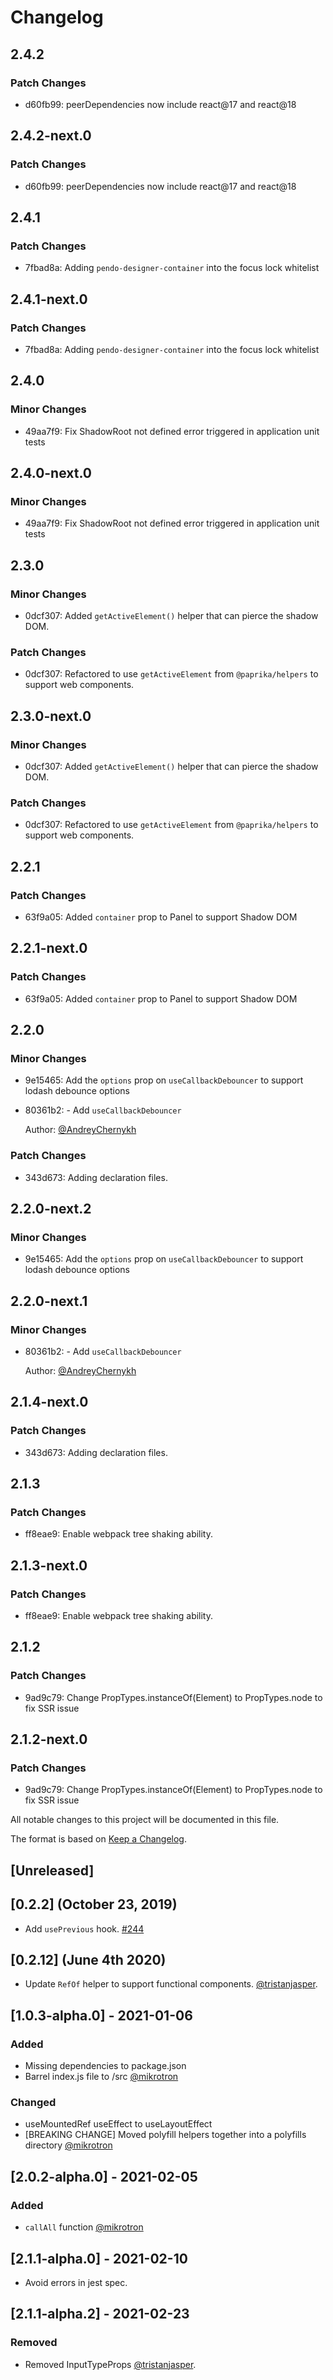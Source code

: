 # Changelog

## 2.4.2

### Patch Changes

- d60fb99: peerDependencies now include react@17 and react@18

## 2.4.2-next.0

### Patch Changes

- d60fb99: peerDependencies now include react@17 and react@18

## 2.4.1

### Patch Changes

- 7fbad8a: Adding `pendo-designer-container` into the focus lock whitelist

## 2.4.1-next.0

### Patch Changes

- 7fbad8a: Adding `pendo-designer-container` into the focus lock whitelist

## 2.4.0

### Minor Changes

- 49aa7f9: Fix ShadowRoot not defined error triggered in application unit tests

## 2.4.0-next.0

### Minor Changes

- 49aa7f9: Fix ShadowRoot not defined error triggered in application unit tests

## 2.3.0

### Minor Changes

- 0dcf307: Added `getActiveElement()` helper that can pierce the shadow DOM.

### Patch Changes

- 0dcf307: Refactored to use `getActiveElement` from `@paprika/helpers` to support web components.

## 2.3.0-next.0

### Minor Changes

- 0dcf307: Added `getActiveElement()` helper that can pierce the shadow DOM.

### Patch Changes

- 0dcf307: Refactored to use `getActiveElement` from `@paprika/helpers` to support web components.

## 2.2.1

### Patch Changes

- 63f9a05: Added `container` prop to Panel to support Shadow DOM

## 2.2.1-next.0

### Patch Changes

- 63f9a05: Added `container` prop to Panel to support Shadow DOM

## 2.2.0

### Minor Changes

- 9e15465: Add the `options` prop on `useCallbackDebouncer` to support lodash debounce options
- 80361b2: - Add `useCallbackDebouncer`

  Author: [@AndreyChernykh ](https://github.com/AndreyChernykh)

### Patch Changes

- 343d673: Adding declaration files.

## 2.2.0-next.2

### Minor Changes

- 9e15465: Add the `options` prop on `useCallbackDebouncer` to support lodash debounce options

## 2.2.0-next.1

### Minor Changes

- 80361b2: - Add `useCallbackDebouncer`

  Author: [@AndreyChernykh ](https://github.com/AndreyChernykh)

## 2.1.4-next.0

### Patch Changes

- 343d673: Adding declaration files.

## 2.1.3

### Patch Changes

- ff8eae9: Enable webpack tree shaking ability.

## 2.1.3-next.0

### Patch Changes

- ff8eae9: Enable webpack tree shaking ability.

## 2.1.2

### Patch Changes

- 9ad9c79: Change PropTypes.instanceOf(Element) to PropTypes.node to fix SSR issue

## 2.1.2-next.0

### Patch Changes

- 9ad9c79: Change PropTypes.instanceOf(Element) to PropTypes.node to fix SSR issue

All notable changes to this project will be documented in this file.

The format is based on [Keep a Changelog](https://keepachangelog.com/en/1.0.0/).

## [Unreleased]

## [0.2.2] (October 23, 2019)

- Add `usePrevious` hook. [#244](https://github.com/acl-services/paprika/pull/244)

## [0.2.12] (June 4th 2020)

- Update `RefOf` helper to support functional components. [@tristanjasper](https://github.com/tristanjasper).

## [1.0.3-alpha.0] - 2021-01-06

### Added

- Missing dependencies to package.json
- Barrel index.js file to /src
  [@mikrotron](https://github.com/mikrotron)

### Changed

- useMountedRef useEffect to useLayoutEffect
- [BREAKING CHANGE] Moved polyfill helpers together into a polyfills directory
  [@mikrotron](https://github.com/mikrotron)

## [2.0.2-alpha.0] - 2021-02-05

### Added

- `callAll` function [@mikrotron](https://github.com/mikrotron)

## [2.1.1-alpha.0] - 2021-02-10

- Avoid errors in jest spec.

## [2.1.1-alpha.2] - 2021-02-23

### Removed

- Removed InputTypeProps [@tristanjasper](https://github.com/tristanjasper).
